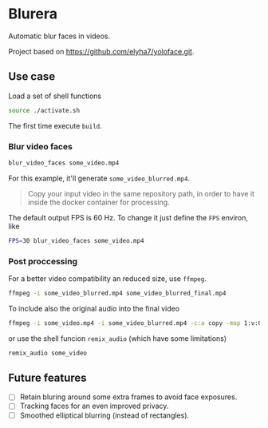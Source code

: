 # Blurera

Automatic blur faces in videos.

Project based on https://github.com/elyha7/yoloface.git.


## Use case

Load a set of shell functions
```sh
source ./activate.sh
```

The first time execute `build`.

### Blur video faces

```sh
blur_video_faces some_video.mp4
```
For this example, it'll generate `some_video_blurred.mp4`.

> Copy your input video in the same repository path, in order to have it inside the docker container for processing.

The default output FPS is 60 Hz. To change it just define the `FPS` environ, like

```sh
FPS=30 blur_video_faces some_video.mp4
```

### Post proccessing

For a better video compatibility an reduced size, use `ffmpeg`.
```sh
ffmpeg -i some_video_blurred.mp4 some_video_blurred_final.mp4
```

To include also the original audio into the final video
```sh
ffmpeg -i some_video.mp4 -i some_video_blurred.mp4 -c:a copy -map 1:v:0 -map 0:a:0 some_video_blurred_final.mp4
```
or use the shell funcion `remix_audio` (which have some limitations)
```sh
remix_audio some_video
```

## Future features
- [ ] Retain bluring around some extra frames to avoid face exposures.
- [ ] Tracking faces for an even improved privacy.
- [ ] Smoothed elliptical blurring (instead of rectangles).
